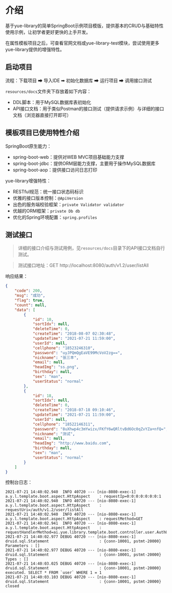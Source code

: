 # 介绍
基于yue-library的简单SpringBoot示例项目模版，提供基本的CRUD与基础特性使用示例，让初学者更好更快的上手开发。

在属性模板项目之后，可查看官网文档或yue-library-test模块，尝试使用更多yue-library提供的增强特性。

## 启动项目
流程：下载项目 ➡ 导入IDE ➡ 初始化数据库 ➡ 运行项目 ➡ 调用接口测试

`resources/docs`文件夹下存放着如下内容：
- DDL脚本：用于MySQL数据库表初始化
- API接口文档：用于类似Postman的接口测试（提供请求示例）与详细的接口文档（浏览器直接打开即可）

## 模板项目已使用特性介绍
SpringBoot原生能力：
- spring-boot-web：提供对WEB MVC项目基础能力支撑
- spring-boot-jdbc：提供ORM层能力支撑，主要用于操作MySQL数据库
- spring-boot-aop：提供接口访问日志打印

yue-library增强特性：
- RESTful规范：统一接口状态码标识
- 优雅的接口版本控制：`@ApiVersion`
- 出色的服务端校验框架：`private Validator validator`
- 优越的ORM框架：`private Db db`
- 优化的Spring环境配置：`spring.profiles`

## 测试接口
> 详细的接口介绍与测试用例，见`resources/docs`目录下的API接口文档自行测试。

> 测试接口地址：GET http://localhost:8080/auth/v1.2/user/listAll

响应结果：
```json
{
    "code": 200,
    "msg": "成功",
    "flag": true,
    "count": null,
    "data": [
        {
            "id": 10,
            "sortIdx": null,
            "deleteTime": 0,
            "createTime": "2018-08-07 02:30:48",
            "updateTime": "2021-07-21 11:59:00",
            "userId": null,
            "cellphone": "18523246310",
            "password": "uyJPQmQgEaVE99McVoV2zg==",
            "nickname": "张三丰",
            "email": null,
            "headImg": "ss.png",
            "birthday": null,
            "sex": "man",
            "userStatus": "normal"
        },
        {
            "id": 18,
            "sortIdx": null,
            "deleteTime": 0,
            "createTime": "2018-07-18 09:10:46",
            "updateTime": "2021-07-21 11:59:00",
            "userId": null,
            "cellphone": "18522146311",
            "password": "8uXhwp4c3mYwizx/FKfY6wQRltvBd6Oc0qZvYZa+nfQ=",
            "nickname": "测试",
            "email": null,
            "headImg": "http://www.baidu.com",
            "birthday": null,
            "sex": "man",
            "userStatus": "normal"
        }
    ]
}
```

控制台日志：
```log
2021-07-21 14:40:02.940  INFO 40720 --- [nio-8080-exec-1] a.y.l.template.boot.aspect.HttpAspect    : requestIp=0:0:0:0:0:0:0:1
2021-07-21 14:40:02.940  INFO 40720 --- [nio-8080-exec-1] a.y.l.template.boot.aspect.HttpAspect    : requestUri=/auth/v1.2/user/listAll
2021-07-21 14:40:02.940  INFO 40720 --- [nio-8080-exec-1] a.y.l.template.boot.aspect.HttpAspect    : requestMethod=GET
2021-07-21 14:40:02.941  INFO 40720 --- [nio-8080-exec-1] a.y.l.template.boot.aspect.HttpAspect    : requestHandlerMethod=ai.yue.library.template.boot.controller.user.AuthUserController.listAll()
2021-07-21 14:40:02.977 DEBUG 40720 --- [nio-8080-exec-1] druid.sql.Statement                      : {conn-10001, pstmt-20000} Parameters : []
2021-07-21 14:40:02.977 DEBUG 40720 --- [nio-8080-exec-1] druid.sql.Statement                      : {conn-10001, pstmt-20000} Types : []
2021-07-21 14:40:03.025 DEBUG 40720 --- [nio-8080-exec-1] druid.sql.Statement                      : {conn-10001, pstmt-20000} executed. SELECT * FROM `user` WHERE 1 = 1 
2021-07-21 14:40:03.103 DEBUG 40720 --- [nio-8080-exec-1] druid.sql.Statement                      : {conn-10001, pstmt-20000} closed
```